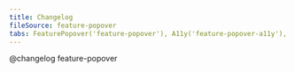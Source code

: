 ```yaml
---
title: Changelog
fileSource: feature-popover
tabs: FeaturePopover('feature-popover'), A11y('feature-popover-a11y'), API('feature-popover-api'), Example('feature-popover-code'), Changelog('feature-popover-changelog')
---
```


@changelog feature-popover
